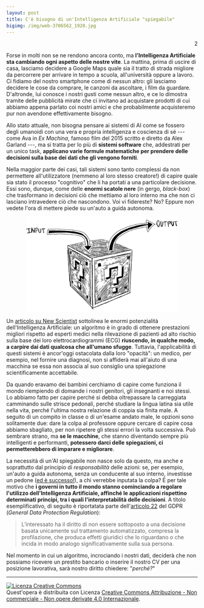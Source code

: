 ```yaml
---
layout: post
title: C'è bisogno di un'Intelligenza Artificiale "spiegabile"
bigimg: /img/web-3706562_1920.jpg
---
```

<p align="right">
<i class="fa fa-clock fa-spin fa-2x" style="color: firebrick"></i> 2
</p> 

Forse in molti non se ne rendono ancora conto, ma **l'Intelligenza Artificiale sta cambiando ogni aspetto delle nostre vite**. La mattina, prima di uscire di casa, lasciamo decidere a Google Maps quale sia il tratto di strada migliore da percorrere per arrivare in tempo a scuola, all'università oppure a lavoro. Ci fidiamo del nostro smartphone come di nessun altro: gli lasciamo decidere le cose da comprare, le canzoni da ascoltare, i film da guardare. D'altronde, lui conosce i nostri gusti come nessun altro, e ce lo dimostra tramite delle pubblicità mirate che ci invitano ad acquistare prodotti di cui abbiamo appena parlato coi nostri amici e che probabilmente acquisteremo pur non avendone effettivamente bisogno. 

Allo stato attuale, non bisogna pensare ai sistemi di AI come se fossero degli umanoidi con una vera e propria intelligenza e coscienza di sé --- come Ava in *Ex Machina*, famoso film del 2015 scritto e diretto da Alex Garland ---, ma si tratta per lo più di **sistemi software** che, addestrati per un unico task, **applicano varie formule matematiche per prendere delle decisioni sulla base dei dati che gli vengono forniti**. 

Nella maggior parte dei casi, tali sistemi sono tanto complessi da non permettere all'utilizzatore (nemmeno al loro stesso creatore!) di capire quale sia stato il processo "cognitivo" che li ha portati a una particolare decisione. Essi sono, dunque, come delle **enormi scatole nere** (in gergo, *black-box*) che trasformano in decisioni ciò che mettiamo al loro interno ma che non ci lasciano intravedere ciò che nascondono. Voi vi fidereste? No? Eppure non vedete l'ora di mettere piede su un'auto a guida autonoma. 

<p align= 'center'>
<img src="/img/img20200126_12021114.png" alt="blackbox" style="width:400px;"/>
</p>

Un [articolo su New Scientist](https://www.newscientist.com/article/2222907-ai-can-predict-if-youll-die-soon-but-weve-no-idea-how-it-works/) sottolinea le enormi potenzialità dell'Intelligenza Artificiale: un algoritmo è in grado di ottenere prestazioni migliori rispetto ad esperti medici nella rilevazione di pazienti ad alto rischio sulla base dei loro elettrocardiogrammi (ECG) **riuscendo, in qualche modo, a carpire dai dati qualcosa che all'umano sfugge**. Tuttavia, l'applicabilità di questi sistemi è ancor'oggi ostacolata dalla loro "opacità": un medico, per esempio, nel fornire una diagnosi, non si affiderà mai all'aiuto di una macchina se essa non associa al suo consiglio una spiegazione scientificamente accettabile.
 
Da quando eravamo dei bambini cerchiamo di capire come funziona il mondo riempiendo di domande i nostri genitori, gli insegnanti e noi stessi. Lo abbiamo fatto per capire perché si debba oltrepassare la carreggiata camminando sulle strisce pedonali, perché studiare la lingua latina sia utile nella vita, perché l'ultima nostra relazione di coppia sia finita male. A seguito di un compito in classe o di un'esame andato male, le opzioni sono solitamente due: dare la colpa al professore oppure cercare di capire cosa abbiamo sbagliato, per non ripetere gli stessi errori la volta successiva. Può sembrare strano, ma **se le macchine**, che stanno diventando sempre più intelligenti e performanti, **potessero darci delle spiegazioni, ci permetterebbero di imparare e migliorare**.

La necessità di un'AI spiegabile non nasce solo da questo, ma anche e soprattutto dal principio di *responsabilità* delle azioni: se, per esempio, un'auto a guida autonoma, senza un conducente al suo interno, investisse un pedone ([ed è successo!](https://www.theguardian.com/technology/2018/mar/19/uber-self-driving-car-kills-woman-arizona-tempe)), a chi verrebbe inputata la colpa? È per tale motivo che **i governi in tutto il mondo stanno cominciando a regolare l'utilizzo dell'Intelligenza Artificiale, affinché le applicazioni rispettino determinati principi, tra i quali l'interpretabilità delle decisioni**. A titolo esemplificativo, di seguito è riportatata parte dell'[articolo 22](https://www.cyberlaws.it/2017/articolo-22-gdpr-regolamento-generale-sulla-protezione-dei-dati-ue2016679/) del GDPR (*General Data Protection Regulation*):

> L’interessato ha il diritto di non essere sottoposto a una decisione basata unicamente sul trattamento automatizzato, compresa la profilazione, che produca effetti giuridici che lo riguardano o che incida in modo analogo significativamente sulla sua persona.

Nel momento in cui un algoritmo, incrociando i nostri dati, deciderà che non possiamo ricevere un prestito bancario o inserire il nostro CV per una posizione lavorativa, sarà nostro diritto chiedere: "*perché?*"

---------------------------------------------

<a rel="license" href="http://creativecommons.org/licenses/by-nc-nd/4.0/"><img alt="Licenza Creative Commons" style="border-width:0" src="https://i.creativecommons.org/l/by-nc-nd/4.0/88x31.png" /></a><br />Quest'opera è distribuita con Licenza <a rel="license" href="http://creativecommons.org/licenses/by-nc-nd/4.0/">Creative Commons Attribuzione - Non commerciale - Non opere derivate 4.0 Internazionale</a>.
